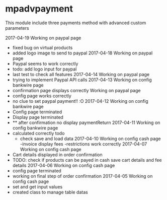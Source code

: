 # mpadvpayment
This module include three payments method with advanced custom parameters

2017-04-19
Working on paypal page
- fixed bug on virtual products
- added logo image to send to paypal
2017-04-18
Working on paypal page
- Paypal seems to work correctly
- todo: add logo input for paypal
- last test to check all features
2017-04-14
Working on paypal page
- trying to implement Paypal API calls
2017-04-13
Working on config bankwire page
- confirmation page displays correctly
Working on paypal page
- config page works correctly
- no clue to set paypal payment!! :O
2017-04-12
Working on config bankwire page
- Config page terminated
- Display page terminated
- ** after confirmation no display paymentReturn
2017-04-11
Working on config bankwire page
- calculated correctly
todo
  - check save and load data
2017-04-10
Working on config cash page
-invoice display fees
-restrictions work correctly
2017-04-07
Working on config cash page
- Cart details displayed in order confirmation
- TODO: 
   check if products can be payed in cash
   save cart details and fee details
2017-04-06
Working on config cash page
- config page terminated
- working on final step of order confirmation
2017-04-05
Working on config cash page
- set and get input values
- created class to manage table datas
